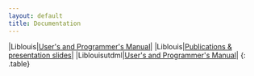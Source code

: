 ```yaml
---
layout: default
title: Documentation
---
```


|Liblouis|[User's and Programmer's Manual](liblouis.html)|
|Liblouis|[Publications & presentation slides](../presentations)|
|Liblouisutdml|[User's and Programmer's Manual](liblouisutdml.html)|
{: .table}
